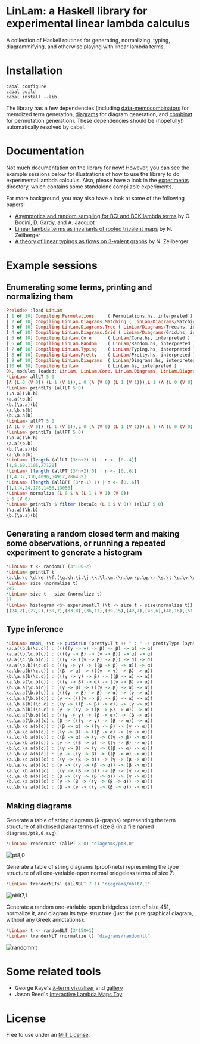 # LinLam: a Haskell library for experimental linear lambda calculus

A collection of Haskell routines for generating, normalizing, typing, diagrammifying, and otherwise playing with linear lambda terms.

# Installation

```shell
cabal configure
cabal build
cabal install --lib
```

The library has a few dependencies (including [data-memocombinators](https://hackage.haskell.org/package/data-memocombinators) for memoized term generation, [diagrams](https://hackage.haskell.org/package/diagrams) for diagram generation, and [combinat](https://hackage.haskell.org/package/combinat) for permutation generation).
These dependencies should be (hopefully!) automatically resolved by cabal.

# Documentation

Not much documentation on the library for now!
However, you can see the example sessions below for illustrations of how to use the library to do experimental lambda calculus.
Also, please have a look in the [experiments](experiments) directory, which contains some standalone compilable experiments.

For more background, you may also have a look at some of the following papers:

* [Asymptotics and random sampling for BCI and BCK lambda terms](https://dmg.tuwien.ac.at/dgardy/Papers/LogiqueQuantitative/BCI.pdf) by O. Bodini, D. Gardy, and A. Jacquot
* [Linear lambda terms as invariants of rooted trivalent maps](https://arxiv.org/abs/1512.06751) by N. Zeilberger
* [A theory of linear typings as flows on 3-valent graphs](https://arxiv.org/abs/1804.10540) by N. Zeilberger

# Example sessions

## Enumerating some terms, printing and normalizing them

```haskell
Prelude> :load LinLam
[ 1 of 10] Compiling Permutations     ( Permutations.hs, interpreted )
[ 2 of 10] Compiling LinLam.Diagrams.Matching ( LinLam/Diagrams/Matching.hs, interpreted )
[ 3 of 10] Compiling LinLam.Diagrams.Tree ( LinLam/Diagrams/Tree.hs, interpreted )
[ 4 of 10] Compiling LinLam.Diagrams.Grid ( LinLam/Diagrams/Grid.hs, interpreted )
[ 5 of 10] Compiling LinLam.Core      ( LinLam/Core.hs, interpreted )
[ 6 of 10] Compiling LinLam.Random    ( LinLam/Random.hs, interpreted )
[ 7 of 10] Compiling LinLam.Typing    ( LinLam/Typing.hs, interpreted )
[ 8 of 10] Compiling LinLam.Pretty    ( LinLam/Pretty.hs, interpreted )
[ 9 of 10] Compiling LinLam.Diagrams  ( LinLam/Diagrams.hs, interpreted )
[10 of 10] Compiling LinLam           ( LinLam.hs, interpreted )
Ok, modules loaded: LinLam, LinLam.Core, LinLam.Diagrams, LinLam.Diagrams.Grid, LinLam.Diagrams.Matching, LinLam.Diagrams.Tree, LinLam.Pretty, LinLam.Random, LinLam.Typing, Permutations.
*LinLam> allLT 5 0
[A (L 0 (V 0)) (L 1 (V 1)),L 0 (A (V 0) (L 1 (V 1))),L 1 (A (L 0 (V 0)) (V 1)),L 0 (L 1 (A (V 0) (V 1))),L 1 (L 0 (A (V 0) (V 1)))]
*LinLam> printLTs (allLT 5 0)
(\a.a)(\b.b)
\a.a(\b.b)
\b.(\a.a)(b)
\a.\b.a(b)
\b.\a.a(b)
*LinLam> allPT 5 0
[A (L 0 (V 0)) (L 1 (V 1)),L 0 (A (V 0) (L 1 (V 1))),L 1 (A (L 0 (V 0)) (V 1)),L 0 (L 1 (A (V 0) (V 1)))]
*LinLam> printLTs (allPT 5 0)
(\a.a)(\b.b)
\a.a(\b.b)
\b.(\a.a)(b)
\a.\b.a(b)
*LinLam> [length (allLT (3*n+2) 0) | n <- [0..4]]
[1,5,60,1105,27120]
*LinLam> [length (allPT (3*n+2) 0) | n <- [0..6]]
[1,4,32,336,4096,54912,786432]
*LinLam> [length (allBPT (3*n+1) 1) | n <- [0..6]]
[1,1,4,24,176,1456,13056]
*LinLam> normalize (L 0 $ A (L 1 $ V 1) (V 0))
L 0 (V 0)
*LinLam> printLTs $ filter (betaEq (L 0 $ V 0)) (allLT 5 0)
(\a.a)(\b.b)
\b.(\a.a)(b)
```

## Generating a random closed term and making some observations, or running a repeated experiment to generate a histogram

```haskell
*LinLam> t <- randomLT (3*100+2)
*LinLam> printLT t
\a.\b.\c.\d.\e.(\f.(\g.\h.\i.\j.\k.\l.\m.(\n.\o.\p.\q.\r.\s.\t.\u.\v.\w.\x.\y.(\z.(\X0.\X1.\X2.z(g(\X3.\X4.\X5.\X6.\X7.\X8.\X9.\X10.\X11.\X12.\X13.\X14.\X15.\X16.\X17.\X18.\X19.\X20.\X21.(\X22.\X23.\X24.\X25.\X26.X6(\X27.\X28.\X29.\X30.\X31.\X32.\X33.X15(X2)(d(\X34.\X35.\X36.(\X37.\X38.X16(\X39.\X40.\X41.\X42.l(\X43.X18((\X44.\X45.\X46.c(X12(X23(X22))(\X47.\X48.X33(\X49.\X50.h(m(X29))(X50)((\X51.(\X52.X47(\X53.X13(\X54.\X55.(\X56.\X57.X32(b(s))((\X58.(\X59.(\X60.\X61.X53((\X62.\X63.\X64.X3(\X65.\X66.(\X67.X67)(X66(\X68.(\X69.n((\X70.X59(\X71.\X72.X7(X11)(X5(\X73.p(u(r)(X68))(X51)(X38(X65(X28(X37)(X43))(X64(X63(X41)))(q))(X40(X44(X24)))(X69)(X19(X4)(X56)(X52)(X27(X39))(X57(X1(X46(X60)(X17)(X55(X36(X70)(X73))))))(X71)(X72(X35))(X21)))(X61)(X48)))(w)(X62)(X20))(X54))(X58)(X30)))(X45)))))(X42)))(X25))(X49))(y)(X8)))(v))))(x))(f)(X26(X31)(X9)))(i))))(t)(X10))(X14)))))(X34)))))(X0))))(k))(o))(e(j)))(a))(\X74.X74)
*LinLam> size (normalize t)
245
*LinLam> size t - size (normalize t)
57
*LinLam> histogram <$> experimentLT (\t -> size t - size(normalize t)) 302 100
[(24,2),(27,2),(30,7),(33,8),(36,11),(39,15),(42,7),(45,6),(48,16),(51,3),(54,8),(57,5),(60,6),(63,2),(66,1),(78,1)]
```

## Type inference

```haskell
*LinLam> mapM_ (\t -> putStrLn (prettyLT t ++ " : " ++ prettyType (synthClosed t))) (allNLT 8 0)
\a.a(\b.b(\c.c)) : (((((γ -> γ) -> β) -> β) -> α) -> α)
\a.a(\b.\c.b(c)) : ((((γ -> β) -> (γ -> β)) -> α) -> α)
\a.a(\c.\b.b(c)) : (((γ -> ((γ -> β) -> β)) -> α) -> α)
\a.a(\b.b)(\c.c) : (((γ -> γ) -> ((β -> β) -> α)) -> α)
\a.\b.a(b(\c.c)) : ((β -> α) -> (((γ -> γ) -> β) -> α))
\b.\a.a(b(\c.c)) : (((γ -> γ) -> β) -> ((β -> α) -> α))
\a.\b.a(\c.b(c)) : (((γ -> β) -> α) -> ((γ -> β) -> α))
\b.\a.a(\c.b(c)) : ((γ -> β) -> (((γ -> β) -> α) -> α))
\a.\c.a(\b.b(c)) : ((((γ -> β) -> β) -> α) -> (γ -> α))
\c.\a.a(\b.b(c)) : (γ -> ((((γ -> β) -> β) -> α) -> α))
\a.\b.a(b)(\c.c) : ((γ -> ((β -> β) -> α)) -> (γ -> α))
\b.\a.a(b)(\c.c) : (γ -> ((γ -> ((β -> β) -> α)) -> α))
\a.\c.a(\b.b)(c) : (((γ -> γ) -> (β -> α)) -> (β -> α))
\c.\a.a(\b.b)(c) : (β -> (((γ -> γ) -> (β -> α)) -> α))
\a.\b.\c.a(b(c)) : ((β -> α) -> ((γ -> β) -> (γ -> α)))
\b.\a.\c.a(b(c)) : ((γ -> β) -> ((β -> α) -> (γ -> α)))
\a.\c.\b.a(b(c)) : ((β -> α) -> (γ -> ((γ -> β) -> α)))
\c.\a.\b.a(b(c)) : (γ -> ((β -> α) -> ((γ -> β) -> α)))
\b.\c.\a.a(b(c)) : ((γ -> β) -> (γ -> ((β -> α) -> α)))
\c.\b.\a.a(b(c)) : (γ -> ((γ -> β) -> ((β -> α) -> α)))
\a.\b.\c.a(b)(c) : ((γ -> (β -> α)) -> (γ -> (β -> α)))
\b.\a.\c.a(b)(c) : (γ -> ((γ -> (β -> α)) -> (β -> α)))
\a.\c.\b.a(b)(c) : ((γ -> (β -> α)) -> (β -> (γ -> α)))
\c.\a.\b.a(b)(c) : (β -> ((γ -> (β -> α)) -> (γ -> α)))
\b.\c.\a.a(b)(c) : (γ -> (β -> ((γ -> (β -> α)) -> α)))
\c.\b.\a.a(b)(c) : (β -> (γ -> ((γ -> (β -> α)) -> α)))
```

## Making diagrams

Generate a table of string diagrams (λ-graphs) representing the term structure of all closed planar terms of size 8 (in a file named `diagrams/pt8,0.svg`):

```haskell
*LinLam> renderLTs' (allPT 8 0) "diagrams/pt8,0"
```
![pt8,0](diagrams/pt8,0.svg)

Generate a table of string diagrams (proof-nets) representing the type structure of all one-variable-open normal bridgeless terms of size 7:

```haskell
*LinLam> trenderNLTs' (allNBLT 7 1) "diagrams/nblt7,1"
```
![nblt7,1](diagrams/nblt7,1.svg)

Generate a random one-variable-open bridgeless term of size 451, normalize it, and diagram its type structure (just the pure graphical diagram, without any Greek annotations):

```haskell
*LinLam> t <- randomBLT (3*150+1)
*LinLam> trenderNLT (normalize t) "diagrams/randomnlt"
```
![randomnlt](diagrams/randomnlt.svg)

# Some related tools

* George Kaye's [λ-term visualiser](https://www.georgejkaye.com/lamviz/) and [gallery](https://www.georgejkaye.com/lamviz/gallery)
* Jason Reed's [Interactive Lambda Maps Toy](https://jcreedcmu.github.io/demo/lambda-map-drawer/public/index.html)

# License

Free to use under an [MIT License](LICENSE).
